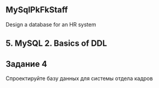 ## MySqlPkFkStaff
Design a database for an HR system
## 5. MySQL 2. Basics of DDL
## Задание 4

Спроектируйте базу данных для системы отдела кадров
